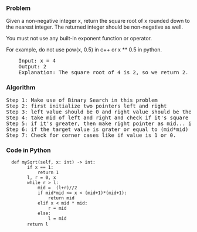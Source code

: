 <h3> Problem </h3>
Given a non-negative integer x, return the square root of x rounded down to the nearest integer. The returned integer should be non-negative as well.

You must not use any built-in exponent function or operator.

For example, do not use pow(x, 0.5) in c++ or x \*\* 0.5 in python.

<pre>
    Input: x = 4
    Output: 2
    Explanation: The square root of 4 is 2, so we return 2.
</pre>

<h3> Algorithm </h3>
<pre>
Step 1: Make use of Binary Search in this problem
Step 2: first initialize two pointers left and right
Step 3: left value should be 0 and right value should be the number we are trying to find the square of
Step 4: take mid of left and right and check if it's square is greater of lower than target sqaure number
Step 5: if it's greater, then make right pointer as mid... if it's lower, then make left pointer as mid
Step 6: if the target value is grater or equal to (mid*mid) while being lesser than (mid+1)*(mid+1), then return mid
Step 7: Check for corner cases like if value is 1 or 0.
</pre>

<h3> Code in Python </h3>

<pre><code>  def mySqrt(self, x: int) -> int:
        if x == 1:
            return 1
        l, r = 0, x
        while r > l:
            mid =  (l+r)//2
            if mid*mid <= x < (mid+1)*(mid+1):
                return mid
            elif x < mid * mid:
                r = mid
            else:
                l = mid
        return l </code> </pre>
